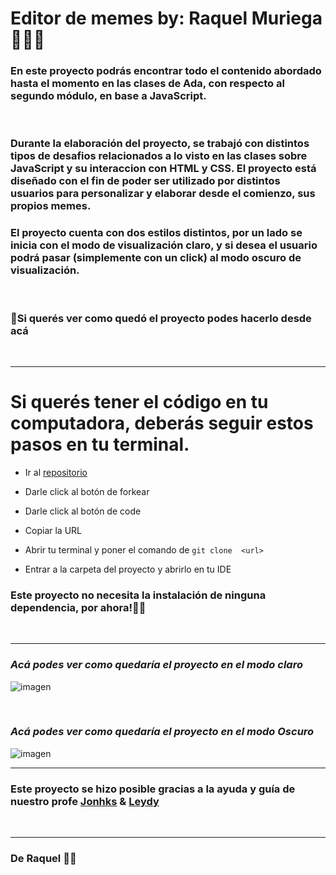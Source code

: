 # Editor de memes by: Raquel Muriega 👩🏼‍💻

### En este proyecto podrás encontrar todo el contenido abordado hasta el momento en las clases de Ada, con respecto al segundo módulo, en base a JavaScript.
<br>


### Durante la elaboración del proyecto, se trabajó con distintos tipos de desafios relacionados a lo visto en las clases sobre JavaScript y su interaccion con HTML y CSS. El proyecto está diseñado con el fin de poder ser utilizado por distintos usuarios para personalizar y elaborar desde el comienzo, sus propios memes. 
### El proyecto cuenta con dos estilos distintos, por un lado se inicia con el modo de visualización claro, y si desea el usuario podrá pasar (simplemente con un click) al modo oscuro de visualización.  
<br>

### 📌Si querés ver como  quedó el proyecto podes hacerlo desde acá
<br>

***

# Si querés tener el código en tu computadora, deberás seguir estos pasos en tu terminal.


 - Ir al [repositorio](https://github.com/ReyMga/Proyecto-EditorDeMemes)


 - Darle click al botón de forkear


 - Darle click al botón de code

 - Copiar la URL

 - Abrir tu terminal y poner el comando de 
 ``` git clone  <url> ```

 - Entrar a la carpeta del proyecto y abrirlo en tu IDE

### Este proyecto no necesita la instalación de ninguna dependencia, por ahora!✋🏼

<br>

***

### _Acá podes ver como quedaría el proyecto en el modo claro_

![imagen](./img/modoClaro.png)

<br>

### _Acá podes ver como quedaría el proyecto en el modo Oscuro_

![imagen](./img/modoOscuro.png)

***

### Este proyecto se hizo posible gracias a la  ayuda y  guía de nuestro profe [Jonhks](https://github.com/Jonhks) & [Leydy](https://github.com/leydyk93/)

<br>

***

### De Raquel 🖤🧡